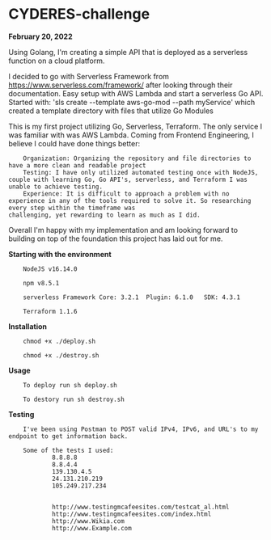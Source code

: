 # CYDERES-challenge

**February 20, 2022**

Using Golang, I'm creating a simple API that is deployed as a serverless function on a cloud platform.


I decided to go with Serverless Framework from https://www.serverless.com/framework/ after looking through their documentation. Easy setup with AWS Lambda and start a serverless 
Go API. 
Started with: 'sls create --template aws-go-mod --path myService' which created a template directory with files that utilize Go Modules 

This is my first project utilizing Go, Serverless, Terraform. The only service I was familiar with was AWS Lambda. Coming from Frontend Engineering, I believe I could have done things better:

        Organization: Organizing the repository and file directories to have a more clean and readable project
        Testing: I have only utilized automated testing once with NodeJS, couple with learning Go, Go API's, serverless, and Terraform I was unable to achieve testing. 
        Experience: It is difficult to approach a problem with no experience in any of the tools required to solve it. So researching every step within the timeframe was                               challenging, yet rewarding to learn as much as I did.

Overall I'm happy with my implementation and am looking forward to building on top of the foundation this project has laid out for me.

**Starting with the environment**

        NodeJS v16.14.0

        npm v8.5.1   

        serverless Framework Core: 3.2.1  Plugin: 6.1.0   SDK: 4.3.1

        Terraform 1.1.6
        
 **Installation**

        chmod +x ./deploy.sh

        chmod +x ./destroy.sh

**Usage**
       
        To deploy run sh deploy.sh

        To destory run sh destroy.sh

**Testing**
        
        I've been using Postman to POST valid IPv4, IPv6, and URL's to my endpoint to get information back. 

        Some of the tests I used:
                8.8.8.8
                8.8.4.4
                139.130.4.5
                24.131.210.219
                105.249.217.234


                http://www.testingmcafeesites.com/testcat_al.html
                http://www.testingmcafeesites.com/index.html
                http://www.Wikia.com
                http://www.Example.com
